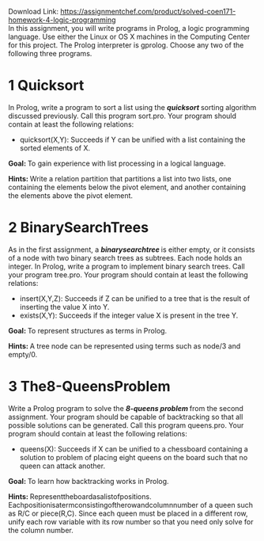 Download Link: https://assignmentchef.com/product/solved-coen171-homework-4-logic-programming
<br>
In this assignment, you will write programs in Prolog, a logic programming language. Use either the Linux or OS X machines in the Computing Center for this project. The Prolog interpreter is gprolog. Choose any two of the following three programs.

<h1>1        Quicksort</h1>

In Prolog, write a program to sort a list using the <strong><em>quicksort </em></strong>sorting algorithm discussed previously. Call this program sort.pro. Your program should contain at least the following relations:

<ul>

 <li>quicksort(X,Y): Succeeds if Y can be unified with a list containing the sorted elements of X.</li>

</ul>

<strong>Goal:               </strong>To gain experience with list processing in a logical language.

<strong>Hints: </strong>Write a relation partition that partitions a list into two lists, one containing the elements below the pivot element, and another containing the elements above the pivot element.

<h1>2        BinarySearchTrees</h1>

As in the first assignment, a <strong><em>binarysearchtree </em></strong>is either empty, or it consists of a node with two binary search trees as subtrees. Each node holds an integer. In Prolog, write a program to implement binary search trees. Call your program tree.pro. Your program should contain at least the following relations:

<ul>

 <li>insert(X,Y,Z): Succeeds if Z can be unified to a tree that is the result of inserting the value X into Y.</li>

 <li>exists(X,Y): Succeeds if the integer value X is present in the tree Y.</li>

</ul>

<strong>Goal:            </strong>To represent structures as terms in Prolog.

<strong>Hints:                 </strong>A tree node can be represented using terms such as node/3 and empty/0.

<h1>3        The8-QueensProblem</h1>

Write a Prolog program to solve the <strong><em>8-queens problem </em></strong>from the second assignment. Your program should be capable of backtracking so that all possible solutions can be generated. Call this program queens.pro. Your program should contain at least the following relations:

<ul>

 <li>queens(X): Succeeds if X can be unified to a chessboard containing a solution to problem of placing eight queens on the board such that no queen can attack another.</li>

</ul>

<strong>Goal:            </strong>To learn how backtracking works in Prolog.

<strong>Hints: </strong>Representtheboardasalistofpositions. Eachpositionisatermconsistingoftherowandcolumnnumber of a queen such as R/C or piece(R,C). Since each queen must be placed in a different row, unify each row variable with its row number so that you need only solve for the column number.